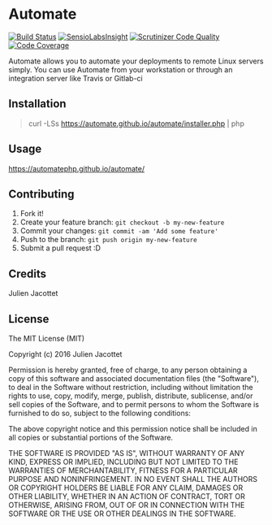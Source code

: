 # Automate

[![Build Status](https://travis-ci.org/automatephp/automate.svg?branch=master)](https://travis-ci.org/automatephp/automate)
[![SensioLabsInsight](https://insight.sensiolabs.com/projects/d8cbccde-24d4-4909-910f-b7baaaf26f30/mini.png)](https://insight.sensiolabs.com/projects/d8cbccde-24d4-4909-910f-b7baaaf26f30)
[![Scrutinizer Code Quality](https://scrutinizer-ci.com/g/automatephp/automate/badges/quality-score.png?b=master)](https://scrutinizer-ci.com/g/automatephp/automate/?branch=master)
[![Code Coverage](https://scrutinizer-ci.com/g/automatephp/automate/badges/coverage.png?b=master)](https://scrutinizer-ci.com/g/automatephp/automate/?branch=master)

Automate allows you to automate your deployments to remote Linux servers simply.
You can use Automate from your workstation or through an integration server like Travis or Gitlab-ci

## Installation

> curl -LSs https://automate.github.io/automate/installer.php | php

## Usage

https://automatephp.github.io/automate/

## Contributing

1. Fork it!
2. Create your feature branch: `git checkout -b my-new-feature`
3. Commit your changes: `git commit -am 'Add some feature'`
4. Push to the branch: `git push origin my-new-feature`
5. Submit a pull request :D


## Credits

Julien Jacottet

## License

The MIT License (MIT)

Copyright (c) 2016 Julien Jacottet

Permission is hereby granted, free of charge, to any person obtaining a copy
of this software and associated documentation files (the "Software"), to deal
in the Software without restriction, including without limitation the rights
to use, copy, modify, merge, publish, distribute, sublicense, and/or sell
copies of the Software, and to permit persons to whom the Software is
furnished to do so, subject to the following conditions:

The above copyright notice and this permission notice shall be included in
all copies or substantial portions of the Software.

THE SOFTWARE IS PROVIDED "AS IS", WITHOUT WARRANTY OF ANY KIND, EXPRESS OR
IMPLIED, INCLUDING BUT NOT LIMITED TO THE WARRANTIES OF MERCHANTABILITY,
FITNESS FOR A PARTICULAR PURPOSE AND NONINFRINGEMENT. IN NO EVENT SHALL THE
AUTHORS OR COPYRIGHT HOLDERS BE LIABLE FOR ANY CLAIM, DAMAGES OR OTHER
LIABILITY, WHETHER IN AN ACTION OF CONTRACT, TORT OR OTHERWISE, ARISING FROM,
OUT OF OR IN CONNECTION WITH THE SOFTWARE OR THE USE OR OTHER DEALINGS IN
THE SOFTWARE.

